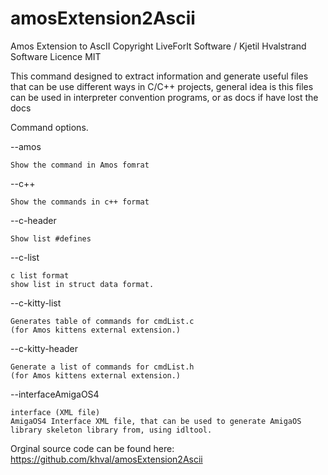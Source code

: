 # amosExtension2Ascii

Amos Extension to AscII
Copyright LiveForIt Software / Kjetil Hvalstrand
Software Licence MIT

This command designed to extract information and generate useful files that can be use
different ways in C/C++ projects, general idea is this files can be used in interpreter
convention programs, or as docs if have lost the docs

Command options.

--amos

	Show the command in Amos fomrat

--c++

	Show the commands in c++ format

--c-header

	Show list #defines

--c-list

	c list format
	show list in struct data format.
	
--c-kitty-list

	Generates table of commands for cmdList.c
	(for Amos kittens external extension.)

--c-kitty-header

	Generate a list of commands for cmdList.h
	(for Amos kittens external extension.)

--interfaceAmigaOS4

	interface (XML file)
	AmigaOS4 Interface XML file, that can be used to generate AmigaOS library skeleton library from, using idltool.

Orginal source code can be found here:
https://github.com/khval/amosExtension2Ascii

